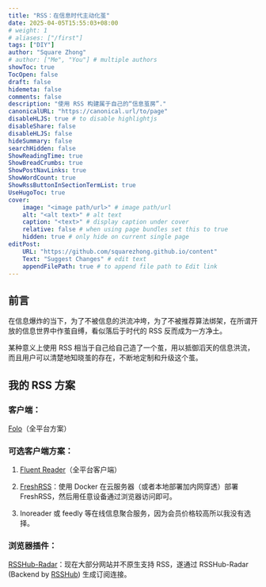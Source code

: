 ```yaml
---
title: "RSS：在信息时代主动化茧"
date: 2025-04-05T15:55:03+08:00
# weight: 1
# aliases: ["/first"]
tags: ["DIY"]
author: "Square Zhong"
# author: ["Me", "You"] # multiple authors
showToc: true
TocOpen: false
draft: false
hidemeta: false
comments: false
description: "使用 RSS 构建属于自己的“信息茧房”."
canonicalURL: "https://canonical.url/to/page"
disableHLJS: true # to disable highlightjs
disableShare: false
disableHLJS: false
hideSummary: false
searchHidden: false
ShowReadingTime: true
ShowBreadCrumbs: true
ShowPostNavLinks: true
ShowWordCount: true
ShowRssButtonInSectionTermList: true
UseHugoToc: true
cover:
    image: "<image path/url>" # image path/url
    alt: "<alt text>" # alt text
    caption: "<text>" # display caption under cover
    relative: false # when using page bundles set this to true
    hidden: true # only hide on current single page
editPost:
    URL: "https://github.com/squarezhong.github.io/content"
    Text: "Suggest Changes" # edit text
    appendFilePath: true # to append file path to Edit link
---
```


## 前言

在信息爆炸的当下，为了不被信息的洪流冲垮，为了不被推荐算法绑架，在所谓开放的信息世界中作茧自缚，看似落后于时代的 RSS 反而成为一方净土。

某种意义上使用 RSS 相当于自己给自己造了一个茧，用以抵御滔天的信息洪流，而且用户可以清楚地知晓茧的存在，不断地定制和升级这个茧。

## 我的 RSS 方案

### 客户端：

[Folo](https://folo.is/)（全平台方案）

### 可选客户端方案：

1. [Fluent Reader](https://github.com/yang991178/fluent-reader)（全平台客户端）
2. [FreshRSS]((https://freshrss.org/index.html))：使用 Docker 在云服务器（或者本地部署加内网穿透）部署 FreshRSS，然后用任意设备通过浏览器访问即可。
    
    
3. Inoreader 或 feedly 等在线信息聚合服务，因为会员价格较高所以我没有选择。

### 浏览器插件：

[RSSHub-Radar](https://github.com/DIYgod/RSSHub-Radar)：现在大部分网站并不原生支持 RSS，遂通过 RSSHub-Radar (Backend by [RSSHub](https://github.com/DIYgod/RSSHub)) 生成订阅连接。
